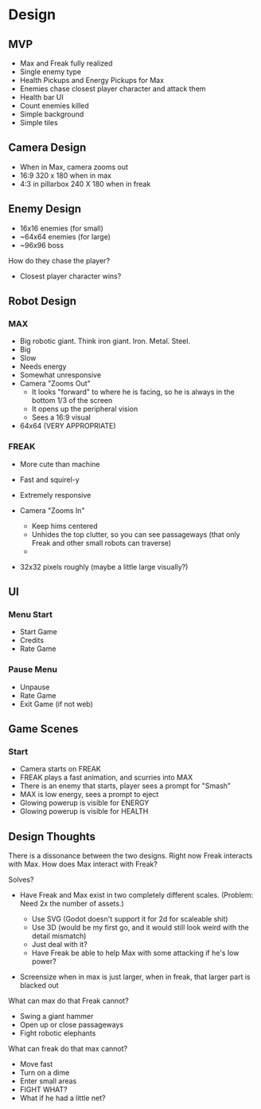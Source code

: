 # Design

## MVP

* Max and Freak fully realized
* Single enemy type
* Health Pickups and Energy Pickups for Max
* Enemies chase closest player character and attack them
* Health bar UI
* Count enemies killed
* Simple background
* Simple tiles

## Camera Design

* When in Max, camera zooms out
* 16:9 320 x 180 when in max
* 4:3 in pillarbox 240 X 180 when in freak

## Enemy Design

* 16x16 enemies (for small)
* ~64x64 enemies (for large)
* ~96x96 boss

How do they chase the player?

* Closest player character wins?


## Robot Design

### MAX

* Big robotic giant. Think iron giant. Iron. Metal. Steel.
* Big
* Slow
* Needs energy
* Somewhat unresponsive
* Camera "Zooms Out"
	* It looks "forward" to where he is facing, so he is always in the bottom 1/3 of the screen
	* It opens up the peripheral vision 
	* Sees a 16:9 visual
* 64x64 (VERY APPROPRIATE)

### FREAK

* More cute than machine
* Fast and squirel-y
* Extremely responsive
* Camera "Zooms In"
	* Keep hims centered
	* Unhides the top clutter, so you can see passageways (that only Freak and other small robots can traverse)
	* 

* 32x32 pixels roughly (maybe a little large visually?)

## UI

### Menu Start

* Start Game
* Credits
* Rate Game

### Pause Menu

* Unpause
* Rate Game
* Exit Game (if not web)

## Game Scenes


### Start

* Camera starts on FREAK
* FREAK plays a fast animation, and scurries into MAX
* There is an enemy that starts, player sees a prompt for "Smash"
* MAX is low energy, sees a prompt to eject
* Glowing powerup is visible for ENERGY
* Glowing powerup is visible for HEALTH


## Design Thoughts

There is a dissonance between the two designs. Right now Freak interacts with Max. How does Max interact with Freak?

Solves?

* Have Freak and Max exist in two completely different scales. (Problem: Need 2x the number of assets.)
	* Use SVG (Godot doesn't support it for 2d for scaleable shit)
	* Use 3D (would be my first go, and it would still look weird with the detail mismatch)
	* Just deal with it?
	* Have Freak be able to help Max with some attacking if he's low power?


* Screensize when in max is just larger, when in freak, that larger part is blacked out


What can max do that Freak cannot?

* Swing a giant hammer
* Open up or close passageways
* Fight robotic elephants

What can freak do that max cannot?

* Move fast
* Turn on a dime
* Enter small areas
* FIGHT WHAT?
* What if he had a little net?
